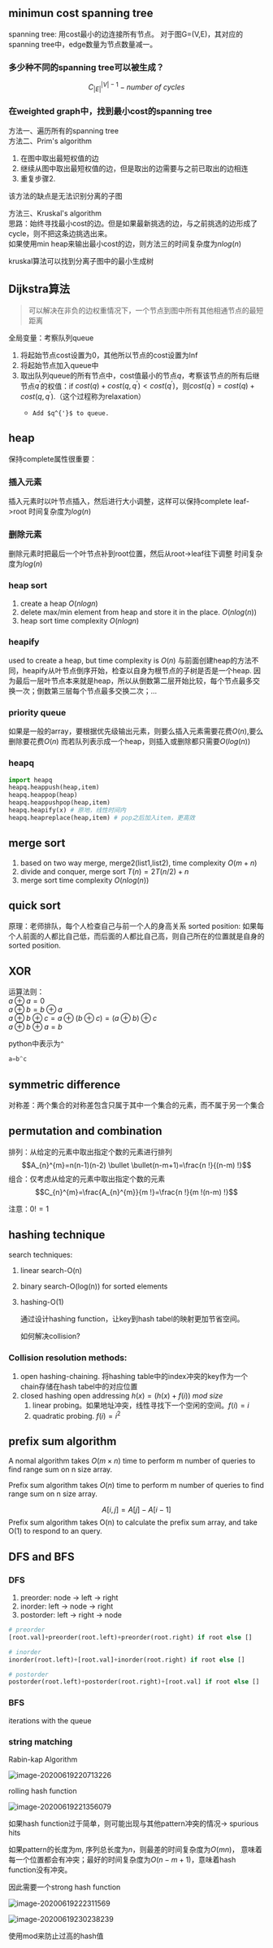 ## minimun cost spanning tree
spanning tree: 用cost最小的边连接所有节点。
对于图G=(V,E)，其对应的spanning tree中，edge数量为节点数量减一。
### 多少种不同的spanning tree可以被生成？
$$C_{|E|}^{|V|-1}-number\ of\ cycles$$

### 在weighted graph中，找到最小cost的spanning tree
方法一、遍历所有的spanning tree  
方法二、Prim's algorithm  
1. 在图中取出最短权值的边
2. 继续从图中取出最短权值的边，但是取出的边需要与之前已取出的边相连
3. 重复步骤2.

该方法的缺点是无法识别分离的子图

方法三、Kruskal's algorithm   
思路：始终寻找最小cost的边。但是如果最新挑选的边，与之前挑选的边形成了cycle，则不把这条边挑选出来。  
如果使用min heap来输出最小cost的边，则方法三的时间复杂度为$nlog(n)$  

kruskal算法可以找到分离子图中的最小生成树

## Dijkstra算法
> 可以解决在非负的边权重情况下，一个节点到图中所有其他相通节点的最短距离

全局变量：考察队列queue
1. 将起始节点cost设置为0，其他所以节点的cost设置为Inf
2. 将起始节点加入queue中
3. 取出队列queue的所有节点中，cost值最小的节点$q$，考察该节点的所有后继节点$q^{'}$的权值：if $cost(q)+cost(q,q^')<cost(q^')$，则$cost(q^')=cost(q)+cost(q,q^')$.（这个过程称为relaxation）
   -     Add $q^{'}$ to queue.

## heap
保持complete属性很重要：
### 插入元素
插入元素时以叶节点插入，然后进行大小调整，这样可以保持complete  leaf->root
时间复杂度为$log(n)$

### 删除元素
删除元素时把最后一个叶节点补到root位置，然后从root->leaf往下调整
时间复杂度为$log(n)$

### heap sort
1. create a heap $O(nlogn)$
2. delete max/min element from heap and store it in the place. $O(nlog(n))$
3. heap sort time complexity $O(nlogn)$

### heapify
used to create a heap, but time complexity is $O(n)$
与前面创建heap的方法不同，heapify从叶节点倒序开始，检查以自身为根节点的子树是否是一个heap.
因为最后一层叶节点本来就是heap，所以从倒数第二层开始比较，每个节点最多交换一次；倒数第三层每个节点最多交换二次；...  

### priority queue
如果是一般的array，要根据优先级输出元素，则要么插入元素需要花费$O(n)$,要么删除要花费$O(n)$
而若队列表示成一个heap，则插入或删除都只需要$O(log(n))$  

### heapq
```py
import heapq
heapq.heappush(heap,item)
heapq.heappop(heap)
heapq.heappushpop(heap,item)
heapq.heapify(x) # 原地，线性时间内
heapq.heapreplace(heap,item) # pop之后加入item，更高效
```

## merge sort
1. based on two way merge, merge2(list1,list2), time complexity $O(m+n)$
2. divide and conquer, merge sort $T(n)=2T(n/2)+n$
3. merge sort time complexity $O(nlog(n))$

## quick sort
原理：老师排队，每个人检查自己与前一个人的身高关系
sorted position: 如果每个人前面的人都比自己低，而后面的人都比自己高，则自己所在的位置就是自身的
sorted position.



## XOR
运算法则：  
$a \oplus a=0$  
$a \oplus b=b \oplus a$  
$a \oplus b \oplus c=a \oplus(b \oplus c)=(a \oplus b) \oplus c$  
$a \oplus b \oplus a=b$

python中表示为`^`
```py
a=b^c
```

## symmetric difference
对称差：两个集合的对称差包含只属于其中一个集合的元素，而不属于另一个集合

## permutation and combination
排列：从给定的元素中取出指定个数的元素进行排列
$$A_{n}^{m}=n(n-1)(n-2) \bullet \bullet(n-m+1)=\frac{n !}{(n-m) !}$$
组合：仅考虑从给定的元素中取出指定个数的元素
$$C_{n}^{m}=\frac{A_{n}^{m}}{m !}=\frac{n !}{m !(n-m) !}$$

注意：$0!=1$

## hashing technique
search techniques:
1. linear search-O(n)
2. binary search-O(log(n))   for sorted elements
3. hashing-O(1)
   
   通过设计hashing function，让key到hash tabel的映射更加节省空间。

   如何解决collision?

### Collision resolution methods:
1. open hashing-chaining. 将hashing table中的index冲突的key作为一个chain存储在hash tabel中的对应位置
2. closed hashing
   open addressing $h(x)=(h(x)+f(i))\ mod\  size$
   1. linear probing。如果地址冲突，线性寻找下一个空闲的空间。$f(i)=i$
   2. quadratic probing. $f(i)=i^2$

## prefix sum algorithm
A nomal algorithm takes $O(m\times n)$ time to perform m number of queries to find range sum on n size array.

Prefix sum algorithm takes $O(n)$ time to perform m number of queries to find range sum on n size array.

$$A[i,j]=A[j]-A[i-1]$$
Prefix sum algorithm takes O(n) to calculate the prefix sum array, and take O(1) to respond to an query.

## DFS and BFS

### DFS
1. preorder: node -> left -> right
2. inorder: left -> node -> right
3. postorder: left -> right -> node

```py
# preorder
[root.val]+preorder(root.left)+preorder(root.right) if root else []

# inorder
inorder(root.left)+[root.val]+inorder(root.right) if root else []

# postorder
postorder(root.left)+postorder(root.right)+[root.val] if root else []
```

### BFS
iterations with the queue

### string matching
Rabin-kap Algorithm

![image-20200619220713226](Md_Pictures/Algorithm/image-20200619220713226.png)



rolling hash function

![image-20200619221356079](Md_Pictures/Algorithm/image-20200619221356079.png)

如果hash function过于简单，则可能出现与其他pattern冲突的情况-> spurious hits

如果pattern的长度为$m$, 序列总长度为$n$，则最差的时间复杂度为$O(mn)$， 意味着每一个位置都会有冲突；最好的时间复杂度为$O(n-m+1)$，意味着hash function没有冲突。

因此需要一个strong hash function

![image-20200619222311569](Md_Pictures/Algorithm/image-20200619222311569.png)



![image-20200619230238239](Md_Pictures/Algorithm/image-20200619230238239.png)



 使用mod来防止过高的hash值













